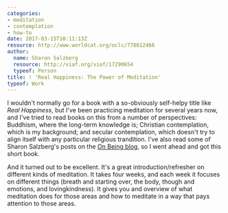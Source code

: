 ```yaml
---
categories:
- meditation
- contemplation
- how-to
date: 2017-03-15T10:11:13Z
resource: http://www.worldcat.org/oclc/778612466
author:
  name: Sharon Salzberg
  resource: http://viaf.org/viaf/17290654
  typeof: Person
title: ! 'Real Happiness: The Power of Meditation'
typeof: Work
---
```


I wouldn't normally go for a book with a so-obviously self-helpy title
like *Real Happiness*, but I've been practicing meditation for several
years now, and I've tried to read books on this from a number of
perspectives: Buddhism, where the long-term knowledge is; Christian
contemplation, which is my background; and secular contemplation,
which doesn't try to align itself with any particular religious
trandition. I've also read some of Sharon Salzberg's posts on the
[On Being blog](http://onbeing.org/blog/), so I went ahead and got
this short book.

And it turned out to be excellent. It's a great introduction/refresher
on different kinds of meditation. It takes four weeks, and each week
it focuses on different things (breath and starting over, the body,
though and emotions, and lovingkindness). It gives you and overview of
what meditation does for those areas and how to meditate in a way that
pays attention to those areas.

